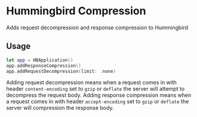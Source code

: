 # Hummingbird Compression

Adds request decompression and response compression to Hummingbird

## Usage

```swift
let app = HBApplication()
app.addResponseCompression()
app.addRequestDecompression(limit: .none)
```

Adding request decompression means when a request comes in with header `content-encoding` set to `gzip` or `deflate` the server will attempt to decompress the request body. Adding response compression means when a request comes in with header `accept-encoding` set to `gzip` or `deflate` the server will compression the response body.
